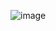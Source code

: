 ![image](https://user-images.githubusercontent.com/76118394/159092428-7a02071e-0f1d-44a8-b369-ff0b3f0d16d1.png)

